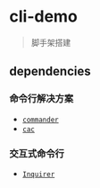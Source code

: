 # cli-demo

> 脚手架搭建

## dependencies

### 命令行解决方案

- [`commander`](https://github.com/tj/commander.js/blob/master/Readme_zh-CN.md)
- [`cac`](https://github.com/cacjs/cac)

### 交互式命令行
- [`Inquirer`](https://github.com/SBoudrias/Inquirer.js)